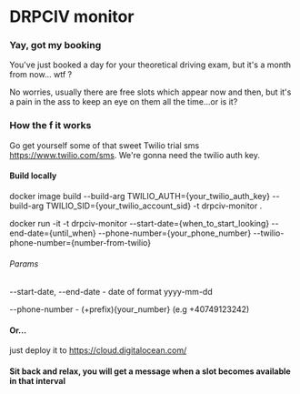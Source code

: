 # DRPCIV monitor

### Yay, got my booking
You've just booked a day for your theoretical driving exam, but it's a month from now... wtf ?

No worries, usually there are free slots which appear now and then, but it's a pain in the ass to keep 
an eye on them all the time...or is it? 

### How the f it works

Go get yourself some of that sweet Twilio trial sms https://www.twilio.com/sms. We're gonna need the twilio auth key.

#### Build locally

docker image build --build-arg TWILIO_AUTH={your_twilio_auth_key} --build-arg TWILIO_SID={your_twilio_account_sid} -t drpciv-monitor .

docker run -it -t drpciv-monitor --start-date={when_to_start_looking} --end-date={until_when} 
--phone-number={your_phone_number} --twilio-phone-number={number-from-twilio}
###### Params
--start-date, --end-date - date of format yyyy-mm-dd

--phone-number - (+prefix){your_number} (e.g +40749123242)

#### Or...
just deploy it to https://cloud.digitalocean.com/

#### Sit back and relax, you will get a message when a slot becomes available in that interval

